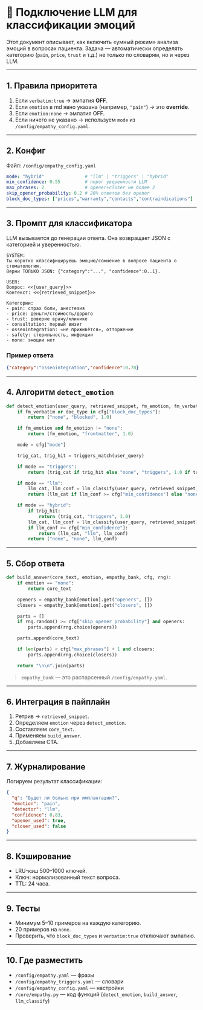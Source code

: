 # 🤖 Подключение LLM для классификации эмоций

Этот документ описывает, как включить «умный режим» анализа эмоций в вопросах пациента. Задача — автоматически определять категорию (`pain`, `price`, `trust` и т.д.) не только по словарям, но и через LLM.

---

## 1. Правила приоритета
1. Если `verbatim:true` → эмпатия **OFF**.  
2. Если `emotion` в md явно указана (например, `"pain"`) → это **override**.  
3. Если `emotion:none` → эмпатия OFF.  
4. Если ничего не указано → используем `mode` из `/config/empathy_config.yaml`.

---

## 2. Конфиг
Файл: `/config/empathy_config.yaml`

```yaml
mode: "hybrid"               # "llm" | "triggers" | "hybrid"
min_confidence: 0.55         # порог уверенности LLM
max_phrases: 2               # opener+closer не более 2
skip_opener_probability: 0.2 # 20% ответов без opener
block_doc_types: ["prices","warranty","contacts","contraindications"]
```

---

## 3. Промпт для классификатора
LLM вызывается до генерации ответа. Она возвращает JSON с категорией и уверенностью.

```text
SYSTEM:
Ты коротко классифицируешь эмоцию/сомнение в вопросе пациента о стоматологии.
Верни ТОЛЬКО JSON: {"category":"...", "confidence":0..1}.

USER:
Вопрос: <<{user_query}>>
Контекст: <<{retrieved_snippet}>>

Категории:
- pain: страх боли, анестезия
- price: деньги/стоимость/дорого
- trust: доверие врачу/клинике
- consultation: первый визит
- osseointegration: «не приживётся», отторжение
- safety: стерильность, инфекции
- none: эмоции нет
```

### Пример ответа
```json
{"category":"osseointegration","confidence":0.78}
```

---

## 4. Алгоритм `detect_emotion`
```python
def detect_emotion(user_query, retrieved_snippet, fm_emotion, fm_verbatim, doc_type, cfg):
    if fm_verbatim or doc_type in cfg["block_doc_types"]:
        return ("none", "blocked", 1.0)

    if fm_emotion and fm_emotion != "none":
        return (fm_emotion, "frontmatter", 1.0)

    mode = cfg["mode"]

    trig_cat, trig_hit = triggers_match(user_query)

    if mode == "triggers":
        return (trig_cat if trig_hit else "none", "triggers", 1.0 if trig_hit else 0.0)

    if mode == "llm":
        llm_cat, llm_conf = llm_classify(user_query, retrieved_snippet)
        return (llm_cat if llm_conf >= cfg["min_confidence"] else "none", "llm", llm_conf)

    if mode == "hybrid":
        if trig_hit:
            return (trig_cat, "triggers", 1.0)
        llm_cat, llm_conf = llm_classify(user_query, retrieved_snippet)
        if llm_conf >= cfg["min_confidence"]:
            return (llm_cat, "llm", llm_conf)
        return ("none", "none", llm_conf)
```

---

## 5. Сбор ответа
```python
def build_answer(core_text, emotion, empathy_bank, cfg, rng):
    if emotion == "none":
        return core_text

    openers = empathy_bank[emotion].get("openers", [])
    closers = empathy_bank[emotion].get("closers", [])

    parts = []
    if rng.random() >= cfg["skip_opener_probability"] and openers:
        parts.append(rng.choice(openers))

    parts.append(core_text)

    if len(parts) < cfg["max_phrases"] + 1 and closers:
        parts.append(rng.choice(closers))

    return "\n\n".join(parts)
```
> `empathy_bank` — это распарсенный `/config/empathy.yaml`.

---

## 6. Интеграция в пайплайн
1. Ретрив → `retrieved_snippet`.  
2. Определяем `emotion` через `detect_emotion`.  
3. Составляем `core_text`.  
4. Применяем `build_answer`.  
5. Добавляем CTA.  

---

## 7. Журналирование
Логируем результат классификации:

```json
{
  "q": "Будет ли больно при имплантации?",
  "emotion": "pain",
  "detector": "llm",
  "confidence": 0.83,
  "opener_used": true,
  "closer_used": false
}
```

---

## 8. Кэширование
- LRU-кэш 500–1000 ключей.  
- Ключ: нормализованный текст вопроса.  
- TTL: 24 часа.  

---

## 9. Тесты
- Минимум 5–10 примеров на каждую категорию.  
- 20 примеров на `none`.  
- Проверить, что `block_doc_types` и `verbatim:true` отключают эмпатию.  

---

## 10. Где разместить
- `/config/empathy.yaml` — фразы  
- `/config/empathy_triggers.yaml` — словари  
- `/config/empathy_config.yaml` — настройки  
- `/core/empathy.py` — код функций (`detect_emotion`, `build_answer`, `llm_classify`)  
